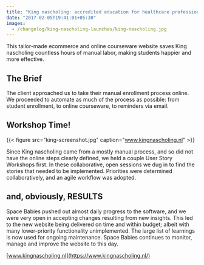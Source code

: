 ```yaml
---
title: "King nascholing: accredited education for healthcare professionals"
date: "2017-02-05T19:41:01+05:30"
images:
  - /changelog/king-nascholing-launches/king-nascholing.jpg
---
```

This tailor-made ecommerce and online courseware website saves King nascholing countless hours of manual labor, making students happier and more effective.
<!--more-->

## The Brief
The client approached us to take their manual enrollment process online. We proceeded to automate as much of the process as possible: from student enrollment, to online courseware, to reminders via email.

## Workshop Time!
{{< figure src="king-screenshot.jpg" caption="www.kingnascholing.nl" >}}


Since King nascholing came from a mostly manual process, and so did not have the online steps clearly defined, we held a couple User Story Workshops first. In these collaborative, open sessions we dug in to find the stories that needed to be implemented. Priorities were determined collaboratively, and an agile workflow was adopted.

## and, obviously, RESULTS
Space Babies pushed out almost daily progress to the software, and we were very open in accepting changes resulting from new insights. This led to the new website being delivered on time and within budget; albeit with many lower-priority functionality unimplemented. The large list of learnings is now used for ongoing maintenance. Space Babies continues to monitor, manage and improve the website to this day.

[www.kingnascholing.nl](https://www.kingnascholing.nl/)
